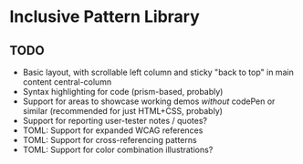 # Inclusive Pattern Library

## TODO

* Basic layout, with scrollable left column and sticky "back to top" in main content central-column
* Syntax highlighting for code (prism-based, probably)
* Support for areas to showcase working demos _without_ codePen or similar (recommended for just HTML+CSS, probably)
* Support for reporting user-tester notes / quotes?
* TOML: Support for expanded WCAG references
* TOML: Support for cross-referencing patterns
* TOML: Support for color combination illustrations?
